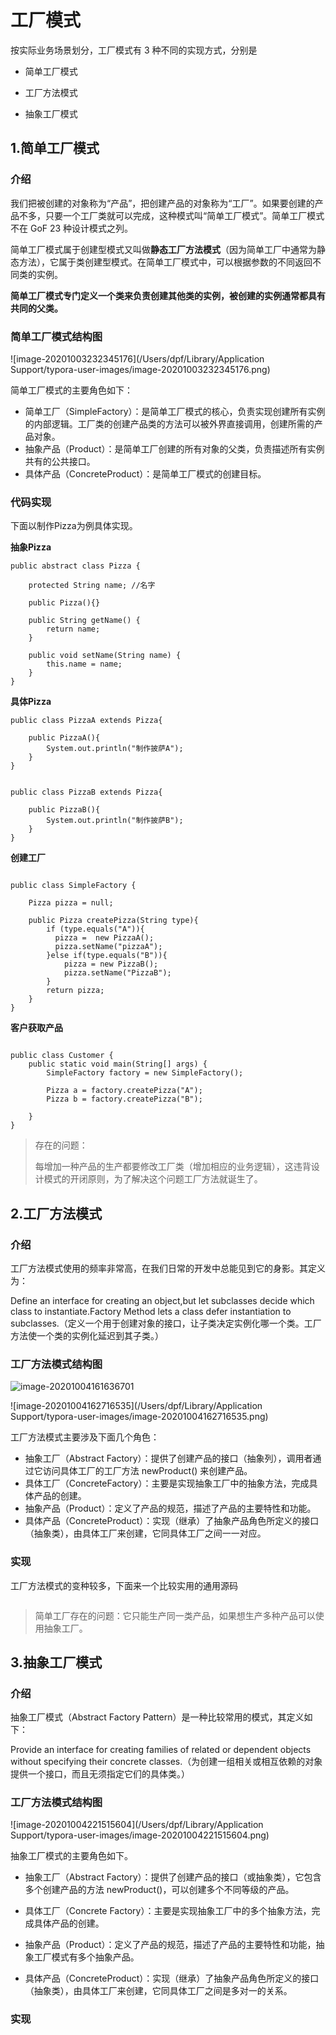 # 工厂模式

按实际业务场景划分，工厂模式有 3 种不同的实现方式，分别是

- 简单工厂模式

- 工厂方法模式

- 抽象工厂模式

## 1.简单工厂模式

### 介绍



我们把被创建的对象称为“产品”，把创建产品的对象称为“工厂”。如果要创建的产品不多，只要一个工厂类就可以完成，这种模式叫“简单工厂模式”。简单工厂模式不在 GoF 23 种设计模式之列。

简单工厂模式属于创建型模式又叫做**静态工厂方法模式**（因为简单工厂中通常为静态方法），它属于类创建型模式。在简单工厂模式中，可以根据参数的不同返回不同类的实例。

**简单工厂模式专门定义一个类来负责创建其他类的实例，被创建的实例通常都具有共同的父类。**



### 简单工厂模式结构图

![image-20201003232345176](/Users/dpf/Library/Application Support/typora-user-images/image-20201003232345176.png)

简单工厂模式的主要角色如下：

- 简单工厂（SimpleFactory）：是简单工厂模式的核心，负责实现创建所有实例的内部逻辑。工厂类的创建产品类的方法可以被外界直接调用，创建所需的产品对象。
- 抽象产品（Product）：是简单工厂创建的所有对象的父类，负责描述所有实例共有的公共接口。
- 具体产品（ConcreteProduct）：是简单工厂模式的创建目标。

### 代码实现

下面以制作Pizza为例具体实现。

**抽象Pizza**

```
public abstract class Pizza {

    protected String name; //名字

    public Pizza(){}

    public String getName() {
        return name;
    }

    public void setName(String name) {
        this.name = name;
    }
}

```

**具体Pizza**

```
public class PizzaA extends Pizza{

    public PizzaA(){
        System.out.println("制作披萨A");
    }
}


public class PizzaB extends Pizza{

    public PizzaB(){
        System.out.println("制作披萨B");
    }
}
```



**创建工厂**

```

public class SimpleFactory {

    Pizza pizza = null;

    public Pizza createPizza(String type){
        if (type.equals("A")){
          pizza =  new PizzaA();
          pizza.setName("pizzaA");
        }else if(type.equals("B")){
            pizza = new PizzaB();
            pizza.setName("PizzaB");
        }
        return pizza;
    }
}
```



**客户获取产品**

```

public class Customer {
    public static void main(String[] args) {
        SimpleFactory factory = new SimpleFactory();

        Pizza a = factory.createPizza("A");
        Pizza b = factory.createPizza("B");

    }
}
```



> 存在的问题：
>
> 每增加一种产品的生产都要修改工厂类（增加相应的业务逻辑），这违背设计模式的开闭原则，为了解决这个问题工厂方法就诞生了。



## 2.工厂方法模式

### 介绍

工厂方法模式使用的频率非常高，在我们日常的开发中总能见到它的身影。其定义为：

Define an interface for creating an object,but let subclasses decide which class to instantiate.Factory Method lets a class defer instantiation to subclasses.（定义一个用于创建对象的接口，让子类决定实例化哪一个类。工厂方法使一个类的实例化延迟到其子类。）

### 工厂方法模式结构图

![image-20201004161636701](https://cdn.jsdelivr.net/gh/xiaoxiaoshou/staticResouce/img/image-20201004161636701.png)



![image-20201004162716535](/Users/dpf/Library/Application Support/typora-user-images/image-20201004162716535.png)

工厂方法模式主要涉及下面几个角色：

- 抽象工厂（Abstract Factory）：提供了创建产品的接口（抽象列），调用者通过它访问具体工厂的工厂方法 newProduct() 来创建产品。
- 具体工厂（ConcreteFactory）：主要是实现抽象工厂中的抽象方法，完成具体产品的创建。
- 抽象产品（Product）：定义了产品的规范，描述了产品的主要特性和功能。
- 具体产品（ConcreteProduct）：实现（继承）了抽象产品角色所定义的接口（抽象类），由具体工厂来创建，它同具体工厂之间一一对应。



### 实现

工厂方法模式的变种较多，下面来一个比较实用的通用源码

```

```



> 简单工厂存在的问题：它只能生产同一类产品，如果想生产多种产品可以使用抽象工厂。

## 3.抽象工厂模式



### 介绍

抽象工厂模式（Abstract Factory Pattern）是一种比较常用的模式，其定义如下：

Provide an interface for creating families of related or dependent objects without specifying their concrete classes.（为创建一组相关或相互依赖的对象提供一个接口，而且无须指定它们的具体类。）



### 工厂方法模式结构图

![image-20201004221515604](/Users/dpf/Library/Application Support/typora-user-images/image-20201004221515604.png)

抽象工厂模式的主要角色如下。

-  抽象工厂（Abstract Factory）：提供了创建产品的接口（或抽象类），它包含多个创建产品的方法 newProduct()，可以创建多个不同等级的产品。

- 具体工厂（Concrete Factory）：主要是实现抽象工厂中的多个抽象方法，完成具体产品的创建。

- 抽象产品（Product）：定义了产品的规范，描述了产品的主要特性和功能，抽象工厂模式有多个抽象产品。

- 具体产品（ConcreteProduct）：实现（继承）了抽象产品角色所定义的接口（抽象类），由具体工厂来创建，它同具体工厂之间是多对一的关系。



### 实现

```

```

